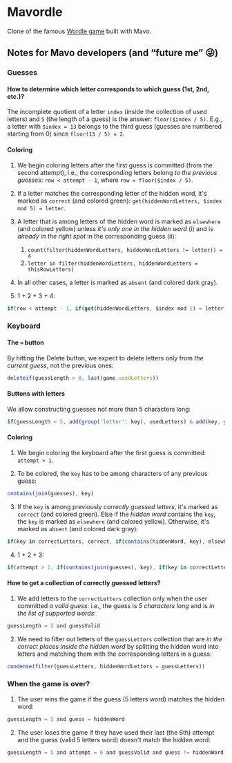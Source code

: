 # Mavordle

Clone of the famous [Wordle game](https://www.powerlanguage.co.uk/wordle/) built with Mavo.

## Notes for Mavo developers (and “future me” 😜)

### Guesses

#### How to determine which letter corresponds to which guess (1st, 2nd, etc.)?

The incomplete quotient of a letter `index` (inside the collection of used letters) and `5` (the length of a guess) is the answer: `floor($index / 5)`. E.g., a letter with `$index = 13` belongs to the third guess (guesses are numbered starting from 0) since `floor(13 / 5) = 2`.

#### Coloring

1. We begin coloring letters after the first guess is committed (from the second attempt), i.e., the corresponding letters belong *to the previous guesses*: `row < attempt - 1`, where `row = floor($index / 5)`.

2. If a letter matches the corresponding letter of the hidden word, it's marked as `correct` (and colored green): `get(hiddenWordLetters, $index mod 5) = letter`.

3. A letter that is among letters of the hidden word is marked as `elsewhere` (and colored yellow) unless *it's only one in the hidden word* (i) and is *already in the right spot* in the corresponding guess (ii):

   1. `count(filter(hiddenWordLetters, hiddenWordLetters != letter)) = 4`
   2. `letter in filter(hiddenWordLetters, hiddenWordLetters = thisRowLetters)`

4. In all other cases, a letter is marked as `absent` (and colored dark gray).

5. 1 + 2 + 3 + 4:

```js
if(row < attempt - 1, if(get(hiddenWordLetters, $index mod 5) = letter, correct, if(letter in hiddenWordLetters, if(letter in filter(hiddenWordLetters, hiddenWordLetters = thisRowLetters) and count(filter(hiddenWordLetters, hiddenWordLetters != letter)) = 4, absent, elsewhere), absent)))
```

### Keyboard

#### The `⌫` button

By hitting the Delete button, we expect to delete letters only from *the current guess*, not the previous ones:

```js
deleteif(guessLength > 0, last(game.usedLetters))
```

#### Buttons with letters

We allow constructing guesses not more than 5 characters long:

```js
if(guessLength < 5, add(group('letter': key), usedLetters) & add(key, guessLetters))
```

#### Coloring

1. We begin coloring the keyboard after the first guess is committed: `attempt > 1`.

2. To be colored, the `key` has to be among characters of any previous guess:

```js
contains(join(guesses), key)
```

3. If the `key` is among previously *correctly guessed letters*, it's marked as `correct` (and colored green). Else if the *hidden word* contains the `key`, the `key` is marked as `elsewhere` (and colored yellow). Otherwise, it's marked as `absent` (and colored dark gray):

```js
if(key in correctLetters, correct, if(contains(hiddenWord, key), elsewhere, absent))
```

4. 1 + 2 + 3:

```js
if(attempt > 1, if(contains(join(guesses), key), if(key in correctLetters, correct, if(contains(hiddenWord, key), elsewhere, absent))))
```

#### How to get a collection of correctly guessed letters?

1. We add letters to the `correctLetters` collection only when the user committed *a valid guess*: i.e., the guess is *5 characters long* and is *in the list of supported words*:

```js
guessLength = 5 and guessValid
```

2. We need to filter out letters of the `guessLetters` collection that are *in the correct places inside the hidden word* by splitting the hidden word into letters and matching them with the corresponding letters in a guess:

```js
condense(filter(guessLetters, hiddenWordLetters = guessLetters))
```


### When the game is over?

1. The user wins the game if the guess (5 letters word) matches the hidden word:

```js
guessLength = 5 and guess = hiddenWord
```

2. The user loses the game if they have used their last (the 6th) attempt and the guess (valid 5 letters word) doesn't match the hidden word:

```js
guessLength = 5 and attempt = 6 and guessValid and guess != hiddenWord
```
